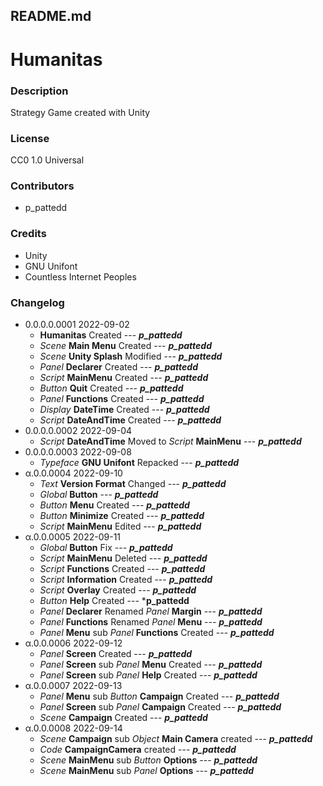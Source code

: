 README.md
---------

**Humanitas**
=============

### Description
Strategy Game created with Unity

### License
CC0 1.0 Universal

### Contributors
- p_pattedd

### Credits
- Unity
- GNU Unifont
- Countless Internet Peoples

### Changelog
- 0.0.0.0.0001 2022-09-02
	- **Humanitas** Created --- ***p_pattedd***
	- *Scene* **Main Menu** Created --- ***p_pattedd***
	- *Scene* **Unity Splash** Modified --- ***p_pattedd***
	- *Panel* **Declarer** Created --- ***p_pattedd***
	- *Script* **MainMenu** Created --- ***p_pattedd***
	- *Button* **Quit** Created --- ***p_pattedd***
	- *Panel* **Functions** Created --- ***p_pattedd***
	- *Display* **DateTime** Created --- ***p_pattedd***
	- *Script* **DateAndTime** Created --- ***p_pattedd***
- 0.0.0.0.0002 2022-09-04
	- *Script* **DateAndTime** Moved to *Script* **MainMenu** --- ***p_pattedd***
- 0.0.0.0.0003 2022-09-08
	- *Typeface* **GNU Unifont** Repacked --- ***p_pattedd***
- α.0.0.0004 2022-09-10
	- *Text* **Version Format** Changed --- ***p_pattedd***
	- *Global* **Button** --- ***p_pattedd***
	- *Button* **Menu** Created --- ***p_pattedd***
	- *Button* **Minimize** Created --- ***p_pattedd***
	- *Script* **MainMenu** Edited --- ***p_pattedd***
- α.0.0.0005 2022-09-11
	- *Global* **Button** Fix --- ***p_pattedd***
	- *Script* **MainMenu** Deleted --- ***p_pattedd***
	- *Script* **Functions** Created --- ***p_pattedd***
	- *Script* **Information** Created --- ***p_pattedd***
	- *Script* **Overlay** Created --- ***p_pattedd***
	- *Button* **Help** Created --- ***p_pattedd**
	- *Panel* **Declarer** Renamed *Panel* **Margin** --- ***p_pattedd***
	- *Panel* **Functions** Renamed *Panel* **Menu** --- ***p_pattedd***
	- *Panel* **Menu** sub *Panel* **Functions** Created --- ***p_pattedd***
- α.0.0.0006 2022-09-12
	- *Panel* **Screen** Created --- ***p_pattedd***
	- *Panel* **Screen** sub *Panel* **Menu** Created --- ***p_pattedd***
	- *Panel* **Screen** sub *Panel* **Help** Created --- ***p_pattedd***
- α.0.0.0007 2022-09-13
	- *Panel* **Menu** sub *Button* **Campaign** Created --- ***p_pattedd***
	- *Panel* **Screen** sub *Panel* **Campaign** Created --- ***p_pattedd***
	- *Scene* **Campaign** Created --- ***p_pattedd***
- α.0.0.0008 2022-09-14
	- *Scene* **Campaign** sub *Object* **Main Camera** created --- ***p_pattedd***
	- *Code* **CampaignCamera** created --- ***p_pattedd***
	- *Scene* **MainMenu** sub *Button* **Options** --- ***p_pattedd***
	- *Scene* **MainMenu** sub *Panel* **Options** --- ***p_pattedd***
